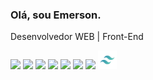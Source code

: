 ### Olá, sou Emerson.

Desenvolvedor WEB | Front-End

<img src="https://cdn.jsdelivr.net/gh/devicons/devicon/icons/html5/html5-original.svg" width='30' heidth='30' /> <img src="https://cdn.jsdelivr.net/gh/devicons/devicon/icons/css3/css3-original.svg" width='30' heidth='30'/> <img src="https://cdn.jsdelivr.net/gh/devicons/devicon/icons/javascript/javascript-original.svg" width='30' heidth='30'/> <img src="https://cdn.jsdelivr.net/gh/devicons/devicon/icons/bootstrap/bootstrap-original.svg" width='30' heidth='30'/> <img src="https://cdn.jsdelivr.net/gh/devicons/devicon/icons/react/react-original.svg" width='30' heidth='30'/> <img 
src="https://cdn.jsdelivr.net/gh/devicons/devicon/icons/typescript/typescript-original.svg" width='30' heidth='30'/> <img 
src="https://cdn.jsdelivr.net/gh/devicons/devicon/icons/nodejs/nodejs-original.svg" width='30' heidth='30'/> <img src="https://raw.githubusercontent.com/github/explore/80688e429a7d4ef2fca1e82350fe8e3517d3494d/topics/tailwind/tailwind.png"  width='30' heidth='30'/>



          
          
          

          
